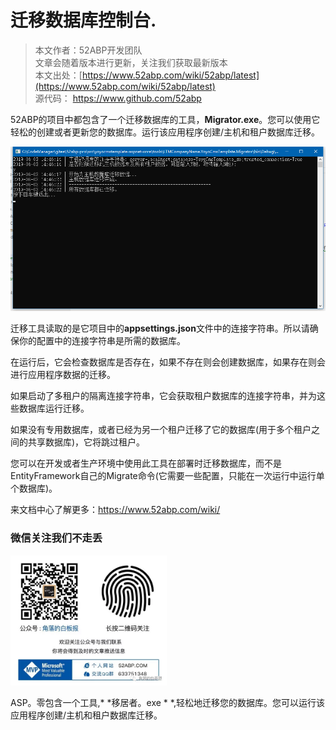 

# 迁移数据库控制台.

> 本文作者：52ABP开发团队 </br>
> 文章会随着版本进行更新，关注我们获取最新版本 </br>
> 本文出处：[https://www.52abp.com/wiki/52abp/latest](https://www.52abp.com/wiki/52abp/latest) </br>
> 源代码： https://www.github.com/52abp </br>

52ABP的项目中都包含了一个迁移数据库的工具，**Migrator.exe**。您可以使用它轻松的创建或者更新您的数据库。运行该应用程序创建/主机和租户数据库迁移。

 ![Migrator-Console-Application-1](images/Migrator-Console-Application-1.png)


迁移工具读取的是它项目中的**appsettings.json**文件中的连接字符串。所以请确保你的配置中的连接字符串是所需的数据库。

在运行后，它会检查数据库是否存在，如果不存在则会创建数据库，如果存在则会进行应用程序数据的迁移。

如果启动了多租户的隔离连接字符串，它会获取租户数据库的连接字符串，并为这些数据库运行迁移。

如果没有专用数据库，或者已经为另一个租户迁移了它的数据库(用于多个租户之间的共享数据库)，它将跳过租户。

您可以在开发或者生产环境中使用此工具在部署时迁移数据库，而不是EntityFramework自己的Migrate命令(它需要一些配置，只能在一次运行中运行单个数据库)。



来文档中心了解更多：https://www.52abp.com/wiki/ 

### 微信关注我们不走丢

<img src="https://raw.githubusercontent.com/52ABP/Documents/V0.16/src/mvc/images/jiaoluowechat.png" class="img-fluid text-center " alt="公众号：角落的白板报" style="
    height: 80;
    width: 250px;"/>

ASP。零包含一个工具,* *移居者。exe * *,轻松地迁移您的数据库。您可以运行该应用程序创建/主机和租户数据库迁移。